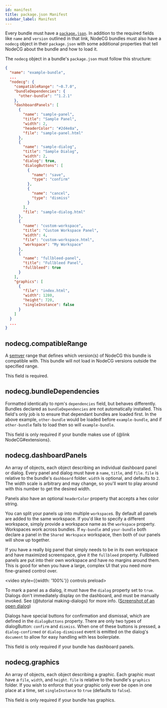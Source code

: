```yaml
---
id: manifest
title: package.json Manifest
sidebar_label: Manifest
---
```


Every bundle must have a [`package.json`](https://docs.npmjs.com/files/package.json). In addition to the required fields
like `name` and `version` outlined in that link, NodeCG bundles must also have a `nodecg` object in their `package.json`
with some additional properties that tell NodeCG about the bundle and how to load it.

The `nodecg` object in a bundle's `package.json` must follow this structure:

```json
{
  "name": "example-bundle",
  ...
  "nodecg": {
    "compatibleRange": "~0.7.0",
    "bundleDependencies": {
      "other-bundle": "^1.2.1"
    },
    "dashboardPanels": [
      {
        "name": "sample-panel",
        "title": "Sample Panel",
        "width": 2,
        "headerColor": "#2d4e8a",
        "file": "sample-panel.html"
      },
      {
        "name": "sample-dialog",
        "title": "Sample Dialog",
        "width": 2,
        "dialog": true,
        "dialogButtons": [
          {
            "name": "save",
            "type": "confirm"
          },
          {
            "name": "cancel",
            "type": "dismiss"
          }
        ],
        "file": "sample-dialog.html"
      },
      {
        "name": "custom-workspace",
        "title": "Custom Workspace Panel",
        "width": 4,
        "file": "custom-workspace.html",
        "workspace": "My Workspace"
      },
      {
        "name": "fullbleed-panel",
        "title": "Fullbleed Panel",
        "fullbleed": true
      }
    ],
    "graphics": [
      {
        "file": "index.html",
        "width": 1280,
        "height": 720,
        "singleInstance": false
      }
    ]
  }
  ...
}
```

## nodecg.compatibleRange

A [semver](http://semver.org/) range that defines which version(s) of NodeCG this bundle is compatible with.
This bundle will not load in NodeCG versions outside the specified range.

This field is required.

## nodecg.bundleDependencies

Formatted identically to npm's `dependencies` field, but behaves differently.
Bundles declared as `bundleDependencies` are not automatically installed.
This field's only job is to ensure that dependant bundles are loaded first.
In the above example, `other-bundle` would be loaded before `example-bundle`, and if `other-bundle` fails to load
then so will `example-bundle`.

This field is only required if your bundle makes use of {@link NodeCG#extensions}.

## nodecg.dashboardPanels

An array of objects, each object describing an individual dashboard panel or dialog.
Every panel and dialog must have a `name`, `title`, and `file`. `file` is relative to the bundle's `dashboard` folder.
`width` is optional, and defaults to `2`. The width scale is arbitrary and may change,
so you'll want to play around with this number to get the desired width.

Panels also have an optional `headerColor` property that accepts a hex color string.

You can split your panels up into multiple `workspace`s. By default all panels are added to the same workspace.
If you'd like to specify a different workspace, simply provide a workspace name as the `workspace` property.
Workspaces work across bundles. If `my-bundle` and `your-bundle` both declare a panel in the `Shared Workspace`
workspace, then both of our panels will show up together.

If you have a really big panel that simply needs to be in its own workspace and have maximized screenspace, give it
the `fullbleed` property. Fullbleed panels are put into their own workspace and have no margins around them. This is
good for when you have a large, complex UI that you need more fine-grained control over.

<video style={{width: '100%'}} controls preload><source src='/vid/Fullbleed.mp4' type='video/mp4' /></video>

To mark a panel as a dialog, it must have the `dialog` property set to `true`. Dialogs don't immediately display on the
dashboard, and must be manually invoked. See {@tutorial making-dialogs} for more info.
([Screenshot of an open dialog](http://i.imgur.com/xA4mDvF.png))

Dialogs have special buttons for confirmation and dismissal, which are defined in the `dialogButtons` property.
There are only two types of dialogButton: `confirm` and `dismiss`. When one of these buttons is pressed, a
`dialog-confirmed` or `dialog-dismissed` event is emitted on the dialog's `document` to allow for easy handling with
less boilerplate.

This field is only required if your bundle has dashboard panels.

## nodecg.graphics

An array of objects, each object describing a graphic.
Each graphic must have a `file`, `width`, and `height`. `file` is relative to the bundle's `graphics` folder.
If you wish to enforce that your graphic only ever be open in one place at a time, set `singleInstance` to `true`
(defaults to `false`).

This field is only required if your bundle has graphics.

